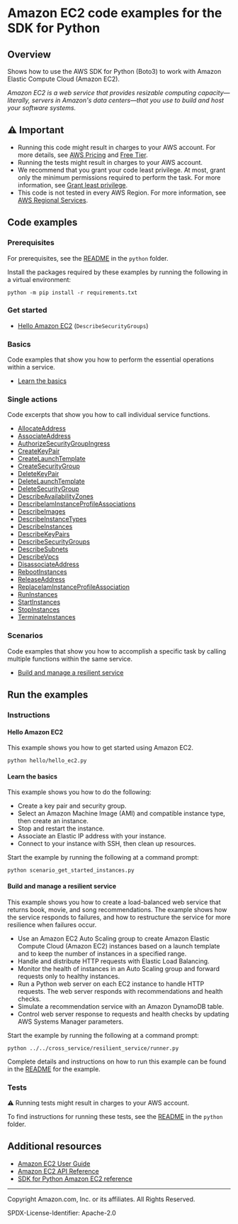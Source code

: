 # Amazon EC2 code examples for the SDK for Python

## Overview

Shows how to use the AWS SDK for Python (Boto3) to work with Amazon Elastic Compute Cloud (Amazon EC2).

<!--custom.overview.start-->
<!--custom.overview.end-->

_Amazon EC2 is a web service that provides resizable computing capacity—literally, servers in Amazon's data centers—that you use to build and host your software systems._

## ⚠ Important

* Running this code might result in charges to your AWS account. For more details, see [AWS Pricing](https://aws.amazon.com/pricing/) and [Free Tier](https://aws.amazon.com/free/).
* Running the tests might result in charges to your AWS account.
* We recommend that you grant your code least privilege. At most, grant only the minimum permissions required to perform the task. For more information, see [Grant least privilege](https://docs.aws.amazon.com/IAM/latest/UserGuide/best-practices.html#grant-least-privilege).
* This code is not tested in every AWS Region. For more information, see [AWS Regional Services](https://aws.amazon.com/about-aws/global-infrastructure/regional-product-services).

<!--custom.important.start-->
<!--custom.important.end-->

## Code examples

### Prerequisites

For prerequisites, see the [README](../../README.md#Prerequisites) in the `python` folder.

Install the packages required by these examples by running the following in a virtual environment:

```
python -m pip install -r requirements.txt
```

<!--custom.prerequisites.start-->
<!--custom.prerequisites.end-->

### Get started

- [Hello Amazon EC2](hello/hello_ec2.py#L11) (`DescribeSecurityGroups`)


### Basics

Code examples that show you how to perform the essential operations within a service.

- [Learn the basics](scenario_get_started_instances.py)


### Single actions

Code excerpts that show you how to call individual service functions.

- [AllocateAddress](elastic_ip.py#L56)
- [AssociateAddress](elastic_ip.py#L82)
- [AuthorizeSecurityGroupIngress](security_group.py#L68)
- [CreateKeyPair](key_pair.py#L57)
- [CreateLaunchTemplate](../../cross_service/resilient_service/auto_scaler.py#L383)
- [CreateSecurityGroup](security_group.py#L42)
- [DeleteKeyPair](key_pair.py#L118)
- [DeleteLaunchTemplate](../../cross_service/resilient_service/auto_scaler.py#L447)
- [DeleteSecurityGroup](security_group.py#L148)
- [DescribeAvailabilityZones](../../cross_service/resilient_service/auto_scaler.py#L473)
- [DescribeIamInstanceProfileAssociations](../../cross_service/resilient_service/auto_scaler.py#L216)
- [DescribeImages](instance.py#L253)
- [DescribeInstanceTypes](instance.py#L274)
- [DescribeInstances](instance.py#L106)
- [DescribeKeyPairs](key_pair.py#L89)
- [DescribeSecurityGroups](security_group.py#L108)
- [DescribeSubnets](../../cross_service/resilient_service/auto_scaler.py#L821)
- [DescribeVpcs](../../cross_service/resilient_service/auto_scaler.py#L684)
- [DisassociateAddress](elastic_ip.py#L121)
- [RebootInstances](../../cross_service/resilient_service/auto_scaler.py#L18)
- [ReleaseAddress](elastic_ip.py#L162)
- [ReplaceIamInstanceProfileAssociation](../../cross_service/resilient_service/auto_scaler.py#L244)
- [RunInstances](instance.py#L43)
- [StartInstances](instance.py#L190)
- [StopInstances](instance.py#L221)
- [TerminateInstances](instance.py#L158)

### Scenarios

Code examples that show you how to accomplish a specific task by calling multiple
functions within the same service.

- [Build and manage a resilient service](../../cross_service/resilient_service/runner.py)


<!--custom.examples.start-->
<!--custom.examples.end-->

## Run the examples

### Instructions


<!--custom.instructions.start-->
<!--custom.instructions.end-->

#### Hello Amazon EC2

This example shows you how to get started using Amazon EC2.

```
python hello/hello_ec2.py
```

#### Learn the basics

This example shows you how to do the following:

- Create a key pair and security group.
- Select an Amazon Machine Image (AMI) and compatible instance type, then create an instance.
- Stop and restart the instance.
- Associate an Elastic IP address with your instance.
- Connect to your instance with SSH, then clean up resources.

<!--custom.basic_prereqs.ec2_Scenario_GetStartedInstances.start-->
<!--custom.basic_prereqs.ec2_Scenario_GetStartedInstances.end-->

Start the example by running the following at a command prompt:

```
python scenario_get_started_instances.py
```


<!--custom.basics.ec2_Scenario_GetStartedInstances.start-->
<!--custom.basics.ec2_Scenario_GetStartedInstances.end-->


#### Build and manage a resilient service

This example shows you how to create a load-balanced web service that returns book, movie, and song recommendations. The example shows how the service responds to failures, and how to restructure the service for more resilience when failures occur.

- Use an Amazon EC2 Auto Scaling group to create Amazon Elastic Compute Cloud (Amazon EC2) instances based on a launch template and to keep the number of instances in a specified range.
- Handle and distribute HTTP requests with Elastic Load Balancing.
- Monitor the health of instances in an Auto Scaling group and forward requests only to healthy instances.
- Run a Python web server on each EC2 instance to handle HTTP requests. The web server responds with recommendations and health checks.
- Simulate a recommendation service with an Amazon DynamoDB table.
- Control web server response to requests and health checks by updating AWS Systems Manager parameters.

<!--custom.scenario_prereqs.cross_ResilientService.start-->
<!--custom.scenario_prereqs.cross_ResilientService.end-->

Start the example by running the following at a command prompt:

```
python ../../cross_service/resilient_service/runner.py
```


<!--custom.scenarios.cross_ResilientService.start-->
Complete details and instructions on how to run this example can be found in the
[README](../../cross_service/resilient_service/README.md) for the example.
<!--custom.scenarios.cross_ResilientService.end-->

### Tests

⚠ Running tests might result in charges to your AWS account.


To find instructions for running these tests, see the [README](../../README.md#Tests)
in the `python` folder.



<!--custom.tests.start-->
<!--custom.tests.end-->

## Additional resources

- [Amazon EC2 User Guide](https://docs.aws.amazon.com/AWSEC2/latest/UserGuide/concepts.html)
- [Amazon EC2 API Reference](https://docs.aws.amazon.com/AWSEC2/latest/APIReference/Welcome.html)
- [SDK for Python Amazon EC2 reference](https://boto3.amazonaws.com/v1/documentation/api/latest/reference/services/ec2.html)

<!--custom.resources.start-->
<!--custom.resources.end-->

---

Copyright Amazon.com, Inc. or its affiliates. All Rights Reserved.

SPDX-License-Identifier: Apache-2.0